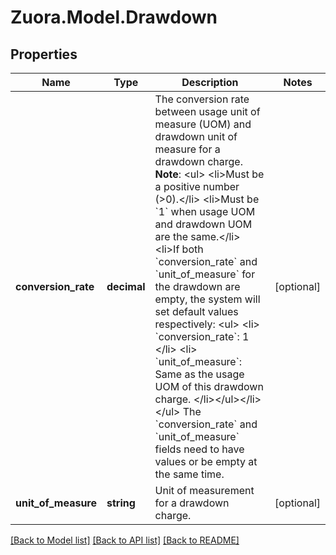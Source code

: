 
# Zuora.Model.Drawdown

## Properties

Name | Type | Description | Notes
------------ | ------------- | ------------- | -------------
**conversion_rate** | **decimal** | The conversion rate between usage unit of measure (UOM) and drawdown unit of measure for a drawdown charge.        **Note**:    &lt;ul&gt;    &lt;li&gt;Must be a positive number (&gt;0).&lt;/li&gt;    &lt;li&gt;Must be &#x60;1&#x60; when usage UOM and drawdown UOM are the same.&lt;/li&gt;     &lt;li&gt;If both &#x60;conversion_rate&#x60; and &#x60;unit_of_measure&#x60; for the drawdown are empty, the system will set default values respectively: &lt;ul&gt;      &lt;li&gt; &#x60;conversion_rate&#x60;: 1 &lt;/li&gt;      &lt;li&gt; &#x60;unit_of_measure&#x60;: Same as the usage UOM of this drawdown charge. &lt;/li&gt;&lt;/ul&gt;&lt;/li&gt;&lt;/ul&gt;        The &#x60;conversion_rate&#x60; and &#x60;unit_of_measure&#x60; fields need to have values or be empty at the same time.      | [optional] 
**unit_of_measure** | **string** | Unit of measurement for a drawdown charge. | [optional] 

[[Back to Model list]](../README.md#documentation-for-models)
[[Back to API list]](../README.md#documentation-for-api-endpoints)
[[Back to README]](../README.md)

